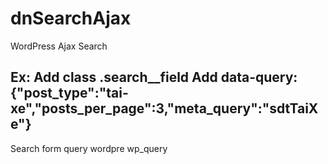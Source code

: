 ﻿# dnSearchAjax
WordPress Ajax Search

Ex:
Add class .search__field
Add data-query: {"post_type":"tai-xe","posts_per_page":3,"meta_query":"sdtTaiXe"}
---
Search form query wordpre wp_query
```<input type="text"" class="search__field" data-query='{"post_type":"tai-xe","posts_per_page":3}'>